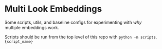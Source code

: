 # Multi Look Embeddings

Some scripts, utils, and baseline configs for experimenting with *why* multiple embeddings work.

Scripts should be run from the top level of this repo with `python -m scripts.{script_name}`
